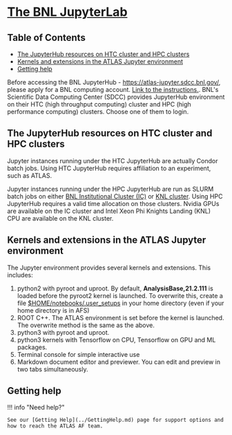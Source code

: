 # [The BNL JupyterLab](https://atlas-jupyter.sdcc.bnl.gov)

## Table of Contents

- [The JupyterHub resources on HTC cluster and HPC clusters](#the-jupyterhub-resources-on-htc-cluster-and-hpc-clusters)
- [Kernels and extensions in the ATLAS Jupyter environment](#kernels-and-extensions-in-the-atlas-jupyter-environment)
- [Getting help](#getting-help)

Before accessing the BNL JupyterHub - <https://atlas-jupyter.sdcc.bnl.gov/>,
please apply for a BNL computing account.
[Link to the instructions.](../UserOnboarding/account/BNLFederatedID.md). BNL's
Scientific Data Computing Center (SDCC) provides JupyterHub environment on their
HTC (high throughput computing) cluster and HPC (high performance computing)
clusters. Choose one of them to login.

## The JupyterHub resources on HTC cluster and HPC clusters

Jupyter instances running under the HTC JupyterHub are actually Condor batch
jobs. Using HTC JupyterHub requires affiliation to an experiment, such as ATLAS.

Jupyter instances running under the HPC JupyterHub are run as SLURM batch jobs
on either
[BNL Institutional Cluster (IC)](https://www.racf.bnl.gov/experiments/sdcc/institutional-cluster/information)
or
[KNL cluster](https://www.racf.bnl.gov/experiments/sdcc/knl-cluster/information).
Using HPC JupyterHub requires a valid time allocation on those clusters. Nvidia
GPUs are available on the IC cluster and Intel Xeon Phi Knights Landing (KNL)
CPU are available on the KNL cluster.

## Kernels and extensions in the ATLAS Jupyter environment

The Jupyter environment provides several kernels and extensions. This includes:

1. python2 with pyroot and uproot. By default, **AnalysisBase,21.2.111** is
   loaded before the pyroot2 kernel is launched. To overwrite this, create a
   file [$HOME/notebooks/.user_setups](SLACuser_setups.txt) in your home
   directory (even if your home directory is in AFS)
2. ROOT C++. The ATLAS environment is set before the kernel is launched. The
   overwrite method is the same as the above.
3. python3 with pyroot and uproot.
4. python3 kernels with Tensorflow on CPU, Tensorflow on GPU and ML packages.
5. Terminal console for simple interactive use
6. Markdown document editor and previewer. You can edit and preview in two tabs
   simultaneously.

## Getting help

!!! info "Need help?"

    See our [Getting Help](../GettingHelp.md) page for support options and how to reach the ATLAS AF team.

